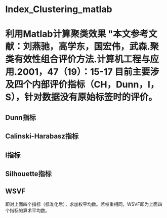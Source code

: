 # Index_Clustering_matlab
利用Matlab计算聚类效果
"本文参考文献：刘燕驰，高学东，国宏伟，武森.聚类有效性组合评价方法.计算机工程与应用.2001，47（19）：15-17
目前主要涉及四个内部评价指标（CH，Dunn，I，S），针对数据没有原始标签时的评价。
========
## Dunn指标
## Calinski-Harabasz指标
## I指标
## Silhouette指标
## WSVF
即对上面四个指标（标准化后），求加权平均数。若权重相同，WSVF即为上面四个指标的算术平均数。
